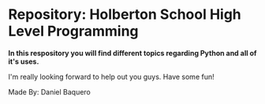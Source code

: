 <html>
<h1>Repository: Holberton School High Level Programming</h1>
<p><strong>In this respository you will find different topics regarding Python and all of it's uses.</strong></p>
<body>
<p>I'm really looking forward to help out you guys. Have some fun!</p>
</body>
<footer>Made By: Daniel Baquero</footer>
</html>